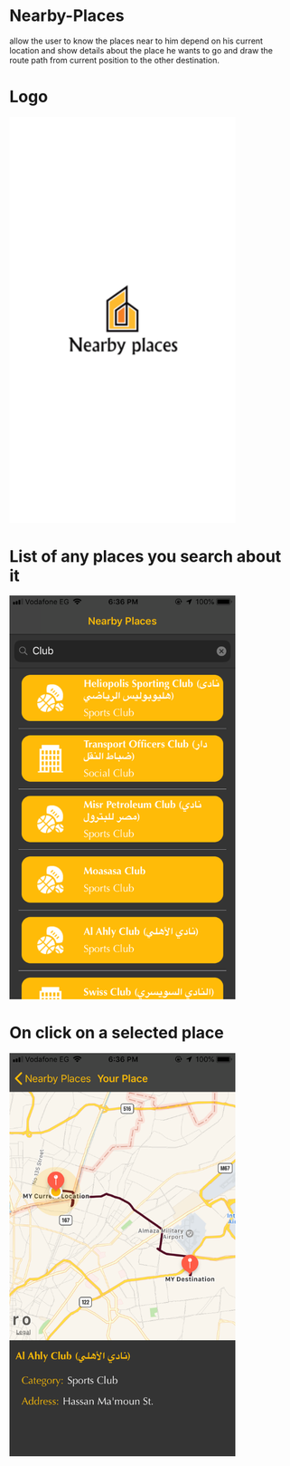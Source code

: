 # Nearby-Places
allow the user to know the places near to him depend on his current location and show details about the place he wants to go and draw the route path from current position to the other destination.

<h1>Logo</h1>
<img src="logo.jpeg" width="400">
<h1>List of any places you search about it</h1>
<img src="Home.jpeg" width="400">
<h1>On click on a selected place</h1>
<img src="Details.jpeg" width="400">
